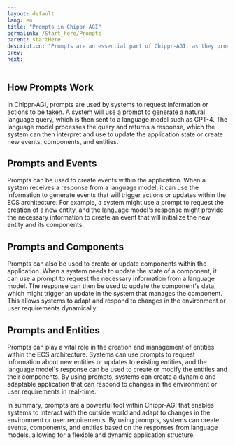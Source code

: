 ```yaml
---
layout: default
lang: en
title: "Prompts in Chippr-AGI"
permalink: /Start_here/Prompts
parent: startHere 
description: "Prompts are an essential part of Chippr-AGI, as they provide a way for systems to generate events, components, and entities based on user input or other external sources of information. They act as the bridge between the application and the outside world, allowing systems to adapt and respond to changes in the environment or user requirements."
prev:
next:
---
```



## How Prompts Work

In Chippr-AGI, prompts are used by systems to request information or actions to be taken. A system will use a prompt to generate a natural language query, which is then sent to a language model such as GPT-4. The language model processes the query and returns a response, which the system can then interpret and use to update the application state or create new events, components, and entities.

## Prompts and Events

Prompts can be used to create events within the application. When a system receives a response from a language model, it can use the information to generate events that will trigger actions or updates within the ECS architecture. For example, a system might use a prompt to request the creation of a new entity, and the language model's response might provide the necessary information to create an event that will initialize the new entity and its components.

## Prompts and Components

Prompts can also be used to create or update components within the application. When a system needs to update the state of a component, it can use a prompt to request the necessary information from a language model. The response can then be used to update the component's data, which might trigger an update in the system that manages the component. This allows systems to adapt and respond to changes in the environment or user requirements dynamically.

## Prompts and Entities

Prompts can play a vital role in the creation and management of entities within the ECS architecture. Systems can use prompts to request information about new entities or updates to existing entities, and the language model's response can be used to create or modify the entities and their components. By using prompts, systems can create a dynamic and adaptable application that can respond to changes in the environment or user requirements in real-time.

In summary, prompts are a powerful tool within Chippr-AGI that enables systems to interact with the outside world and adapt to changes in the environment or user requirements. By using prompts, systems can create events, components, and entities based on the responses from language models, allowing for a flexible and dynamic application structure.